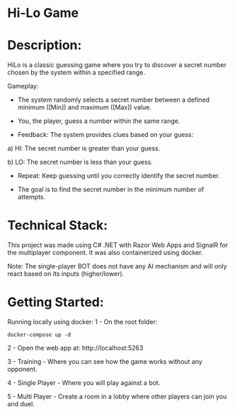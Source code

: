 # Hi-Lo Game

# Description:

HiLo is a classic guessing game where you try to discover a secret number chosen by the system within a specified range.

Gameplay:

- The system randomly selects a secret number between a defined minimum ([Min]) and maximum ([Max]) value.

- You, the player, guess a number within the same range.

- Feedback: The system provides clues based on your guess:

a) HI: The secret number is greater than your guess.

b) LO: The secret number is less than your guess.

- Repeat: Keep guessing until you correctly identify the secret number.

- The goal is to find the secret number in the minimum number of attempts.

# Technical Stack:

This project was made using C# .NET with Razor Web Apps and SignalR for the multiplayer component.
It was also containerized using docker.

Note: The single-player BOT does not have any AI mechanism and will only react based on its inputs (higher/lower).

# Getting Started:

Running locally using docker:
1 - On the root folder:

```
docker-compose up -d
```

2 - Open the web app at: http://localhost:5263

3 - Training - Where you can see how the game works without any opponent.

4 - Single Player - Where you will play against a bot.

5 - Multi Player - Create a room in a lobby where other players can join you and duel.
